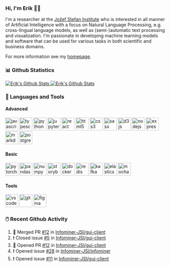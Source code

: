 ### Hi, I'm Erik 👋🏼 

I'm a researcher at the [Jožef Stefan Institute][job] who is interested in all manner of Artificial Intelligence with a focus on Natural Language Processing, e.g. cross-lingual language models, as well as (semi-)automatic text processing and visualization. I'm passionate in developing machine learning models and software that can be used for various tasks in both scientific and business domains.

For more information see my [homepage][homepage].

### 📊 Github Statistics

<a href="https://github.com/anuraghazra/github-readme-stats">
  <img alt="Erik's Github Stats" src="https://github-readme-stats.vercel.app/api?username=eriknovak&show_icons=true&theme=yeblu&hide_border=true" />
</a>
<a href="https://github.com/anuraghazra/github-readme-stats">
  <img alt="Erik's Github Stats" src="https://github-readme-stats.vercel.app/api/top-langs/?username=eriknovak&langs_count=7&layout=compact&theme=yeblu&hide_border=true&card_width=280" />
</a>

### 🧰 Languages and Tools

#### Advanced

<p> 
  <!-- Programming Languages and Packages -->
  <img src="https://cdn.jsdelivr.net/gh/devicons/devicon/icons/javascript/javascript-original.svg" alt="javascript" width="40" height="40"/>
  <img src="https://cdn.jsdelivr.net/gh/devicons/devicon/icons/typescript/typescript-original.svg" alt="typescript" width="40" height="40"/>
  <img src="https://cdn.jsdelivr.net/gh/devicons/devicon/icons/python/python-original.svg" alt="python" width="40" height="40"/>   
  <img src="https://cdn.jsdelivr.net/gh/devicons/devicon/icons/jupyter/jupyter-original-wordmark.svg" alt="jupyter" width="40" height="40"/>  
  
  <!-- Frontend Development -->
  <img src="https://cdn.jsdelivr.net/gh/devicons/devicon/icons/react/react-original.svg" alt="react" width="40" height="40"/>
  <img src="https://cdn.jsdelivr.net/gh/devicons/devicon/icons/html5/html5-original.svg" alt="html5" width="40" height="40"/>
  <img src="https://cdn.jsdelivr.net/gh/devicons/devicon/icons/css3/css3-original.svg" alt="css3" width="40" height="40"/>
  <img src="https://cdn.jsdelivr.net/gh/devicons/devicon/icons/sass/sass-original.svg" alt="sass" width="40" height="40"/> 
  <img src="https://cdn.jsdelivr.net/gh/devicons/devicon/icons/d3js/d3js-original.svg" alt="d3js" width="40" height="40"/>  
  
  <!-- Backend Development -->
  <img src="https://cdn.jsdelivr.net/gh/devicons/devicon/icons/nodejs/nodejs-original.svg" alt="nodejs" width="40" height="40"/> 
  <img src="https://cdn.jsdelivr.net/gh/devicons/devicon/icons/express/express-original.svg" alt="express" width="40" height="40"/> 
  <img src="https://cdn.jsdelivr.net/gh/devicons/devicon/icons/markdown/markdown-original.svg" alt="markdown" width="40" height="40"/>

  
  <!-- Databases -->
  <img src="https://cdn.jsdelivr.net/gh/devicons/devicon/icons/postgresql/postgresql-original.svg" alt="postgresql" width="40" height="40"/> 
  
  <!-- Unit Tests -->
</p>


#### Basic
<p> 
  <!-- Programming Languages and Packages -->
  <img src="https://www.vectorlogo.zone/logos/pytorch/pytorch-icon.svg" alt="pytorch" width="40" height="40"/>
  <img src="https://cdn.jsdelivr.net/gh/devicons/devicon/icons/pandas/pandas-original.svg" alt="pandas" width="40" height="40"/>
  <img src="https://cdn.jsdelivr.net/gh/devicons/devicon/icons/numpy/numpy-original.svg" alt="numpy" width="40" height="40"/>

  <!-- Frontend Development -->
  <img src="https://cdn.jsdelivr.net/gh/devicons/devicon/icons/storybook/storybook-original.svg" alt="storybook" width="40" height="40"/> 

  <!-- Backend Development -->
  
  <!-- Databases -->
  <img src="https://cdn.jsdelivr.net/gh/devicons/devicon/icons/docker/docker-original.svg" alt="docker" width="40" height="40"/>
  <img src="https://cdn.jsdelivr.net/gh/devicons/devicon/icons/redis/redis-original.svg" alt="redis" width="40" height="40"/>
  <img src="https://cdn.jsdelivr.net/gh/devicons/devicon/icons/apachekafka/apachekafka-original.svg" alt="kafka" width="40" height="40"/>  
  <img src="https://www.vectorlogo.zone/logos/elastic/elastic-icon.svg" alt="elasticsearch" width="40" height="40"/> 
  
  <!-- Unit Tests -->
  <img src="https://www.vectorlogo.zone/logos/mochajs/mochajs-icon.svg" alt="mocha" width="40" height="40"/> 

</p>


#### Tools

<p>
  <img src="https://cdn.jsdelivr.net/gh/devicons/devicon/icons/vscode/vscode-original.svg" alt="vscode" width="40" height="40"/> 
  <img src="https://cdn.jsdelivr.net/gh/devicons/devicon/icons/git/git-original.svg" alt="git" width="40" height="40" />
  <img src="https://cdn.jsdelivr.net/gh/devicons/devicon/icons/figma/figma-original.svg" alt="figma" width="40" height="40" />
</p>


### 🖱️ Recent Github Activity

<!--START_SECTION:activity-->
1. 🎉 Merged PR [#12](https://github.com/Infominer-JSI/gui-client/pull/12) in [Infominer-JSI/gui-client](https://github.com/Infominer-JSI/gui-client)
2. ❗️ Closed issue [#5](https://github.com/Infominer-JSI/gui-client/issues/5) in [Infominer-JSI/gui-client](https://github.com/Infominer-JSI/gui-client)
3. 💪 Opened PR [#12](https://github.com/Infominer-JSI/gui-client/pull/12) in [Infominer-JSI/gui-client](https://github.com/Infominer-JSI/gui-client)
4. ❗️ Opened issue [#28](https://github.com/Infominer-JSI/infominer/issues/28) in [Infominer-JSI/infominer](https://github.com/Infominer-JSI/infominer)
5. ❗️ Opened issue [#11](https://github.com/Infominer-JSI/gui-client/issues/11) in [Infominer-JSI/gui-client](https://github.com/Infominer-JSI/gui-client)
<!--END_SECTION:activity-->




[job]: https://ailab.ijs.si/
[homepage]: https://ailab.ijs.si/eriknovak/
[gists]: https://gist.github.com/ErikNovak
[datasets]: ./datasets/README.md






